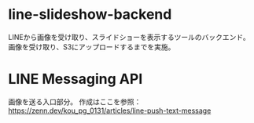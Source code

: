 # line-slideshow-backend
LINEから画像を受け取り、スライドショーを表示するツールのバックエンド。
画像を受け取り、S3にアップロードするまでを実施。

# LINE Messaging API
画像を送る入口部分。
作成はここを参照：https://zenn.dev/kou_pg_0131/articles/line-push-text-message
